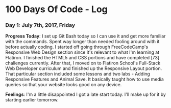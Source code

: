 # 100 Days Of Code - Log

### Day 1: July 7th, 2017, Friday

**Progress Today**: I set up Git Bash today so I can use it and get more familiar with the commands. Spent way longer than needed fooling around with it before actually coding. I started off going through FreeCodeCamp's Responsive Web Design section since it's relevant to what I'm learning at Flatiron. I finished the HTML5 and CSS portions and have completed [73] challenges currently. After that, I moved on to Flatiron School's Full-Stack Web Developer curriculum and finished up the Responsive Layout portion. That particular section included some lessons and two labs - Adding Responsive Features and Animal Save. It basically taught how to use media queries so that your website looks good on any device.

**Feelings**: I'm a little disappointed I got a late start today. I'll make up for it by starting earlier tomorrow.

